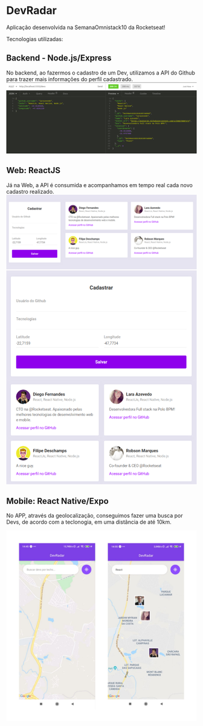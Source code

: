 # DevRadar
Aplicação desenvolvida na SemanaOmnistack10 da Rocketseat!
  

Tecnologias utilizadas: 

## Backend - Node.js/Express

No backend, ao fazermos o cadastro de um Dev, utilizamos a API do Github para trazer mais informações do perfil cadastrado.
![Backend](./images/back.png)

## Web: ReactJS
Já na Web, a API é consumida e acompanhamos em tempo real cada novo cadastro realizado.
![1](./images/web.png)![2](./images/web_responsivo.png)

## Mobile: React Native/Expo
No APP, através da geolocalização, conseguimos fazer uma busca por Devs, de acordo com a teclonogia, em uma distância de até 10km.

![Mobile](./images/mobiles.jpeg)